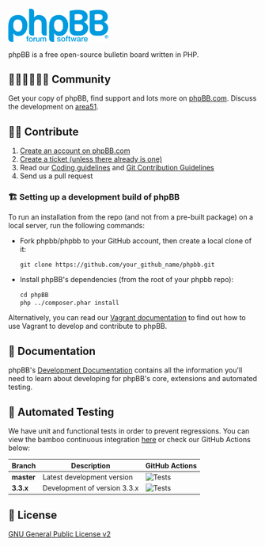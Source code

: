 [<img src="phpBB/styles/all/imgs/svg/phpbb_logo_large_cosmic.svg" alt="phpBB" style="max-width:40%" width="400">](https://www.phpbb.com)

phpBB is a free open-source bulletin board written in PHP.

## 🧑🏻‍🤝🏻🧑🏽 Community

Get your copy of phpBB, find support and lots more on [phpBB.com](https://www.phpbb.com). Discuss the development on [area51](https://area51.phpbb.com/phpBB/index.php).

## 👨‍💻 Contribute

1. [Create an account on phpBB.com](https://www.phpbb.com/community/ucp.php?mode=register)
2. [Create a ticket (unless there already is one)](https://tracker.phpbb.com/secure/CreateIssue!default.jspa)
3. Read our [Coding guidelines](https://area51.phpbb.com/docs/dev/development/coding_guidelines.html) and [Git Contribution Guidelines](https://area51.phpbb.com/docs/dev/development/git.html)
4. Send us a pull request

### 🏗️ Setting up a development build of phpBB

To run an installation from the repo (and not from a pre-built package) on a local server, run the following commands:

- Fork phpbb/phpbb to your GitHub account, then create a local clone of it:
  ```
  git clone https://github.com/your_github_name/phpbb.git
  ```
- Install phpBB's dependencies (from the root of your phpbb repo):
  ```
  cd phpBB
  php ../composer.phar install
  ```

Alternatively, you can read our [Vagrant documentation](phpBB/docs/vagrant.md) to find out how to use Vagrant to develop and contribute to phpBB.

## 📓 Documentation

phpBB's [Development Documentation](https://area51.phpbb.com/docs/dev/index.html) contains all the information you'll need to learn about developing for phpBB's core, extensions and automated testing.

## 🔬 Automated Testing

We have unit and functional tests in order to prevent regressions. You can view the bamboo continuous integration [here](https://bamboo.phpbb.com) or check our GitHub Actions below:

Branch  | Description | GitHub Actions |
------- | ----------- | -------------- |
**master** | Latest development version | ![Tests](https://github.com/phpbb/phpbb/workflows/Tests/badge.svg?branch=master) |
**3.3.x** | Development of version 3.3.x | ![Tests](https://github.com/phpbb/phpbb/workflows/Tests/badge.svg?branch=3.3.x) |

## 📜 License

[GNU General Public License v2](http://opensource.org/licenses/gpl-2.0.php)
